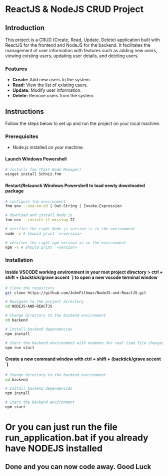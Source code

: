 # ReactJS & NodeJS CRUD Project

## Introduction

This project is a CRUD (Create, Read, Update, Delete) application built with ReactJS for the frontend and NodeJS for the backend. It facilitates the management of user information with features such as adding new users, viewing existing users, updating user details, and deleting users.

### Features

- **Create:** Add new users to the system.
- **Read:** View the list of existing users.
- **Update:** Modify user information.
- **Delete:** Remove users from the system.

## Instructions

Follow the steps below to set up and run the project on your local machine.

### Prerequisites

- Node.js installed on your machine.

#### Launch Windows Powershell
```bash
# installs fnm (Fast Node Manager)
winget install Schniz.fnm
```

#### Restart/Relaunch Windows Powershell to load newly downloaded package

```bash
# configure fnm environment
fnm env --use-on-cd | Out-String | Invoke-Expression
```

```bash
# download and install Node.js
fnm use --install-if-missing 22
```

```bash
# verifies the right Node.js version is in the environment
node -v # should print `v<version>`
```

```bash
# verifies the right npm version is in the environment
npm -v # should print `<version>`
```

### Installation

#### Inside VSCODE working environment in your root project directory > ctrl + shift + (backtick/grave accent `) to open a new vscode terminal window

```bash
# Clone the repository
git clone https://github.com/JohnFilhmar/NodeJS-and-ReactJS.git
```

```bash
# Navigate to the project directory
cd NODEJS-AND-REACTJS
```

```bash
# Change directory to the backend environment
cd backend
```

```bash
# Install backend dependencies
npm install
```

```bash
# Start the backend environment with nodemon for real time file changes rendering
npm run start
```

#### Create a new command window with ctrl + shift + (backtick/grave accent `)

```bash
# Change directory to the backend environment
cd backend
```

```bash
# Install backend dependencies
npm install
```

```bash
# Start the backend environment
npm start
```

# Or you can just run the file run_application.bat if you already have NODEJS installed
## Done and you can now code away. Good Luck